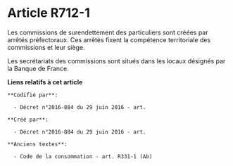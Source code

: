 # Article R712-1

Les commissions de surendettement des particuliers sont créées par arrêtés préfectoraux. Ces arrêtés fixent la compétence
territoriale des commissions et leur siège.

Les secrétariats des commissions sont situés dans les locaux désignés par la Banque de France.

**Liens relatifs à cet article**

	**Codifié par**:

	  - Décret n°2016-884 du 29 juin 2016 - art.

	**Créé par**:

	  - Décret n°2016-884 du 29 juin 2016 - art.

	**Anciens textes**:

	  - Code de la consommation - art. R331-1 (Ab)
